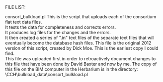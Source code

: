 FILE LIST:

consort_bulkload.pl
This is the script that uploads each of the consortium flat text data files.  
It tests the data for completeness and corrects errors.  
It produces log files for the changes and the errors.  
It then created a series of ".in" text files of the separate text files that will eventually become the database hash files.
This file is the original 2012 version of this script, created by Dick Moe.  This is the earliest copy I could find.  
This file was uploaded first in order to retroactively document changes to this file that have been done by David Baxter and now by me.
The copy of this file on the BIM computer in the Herbarium is in the directory:
\CCH\bulkload_data\consort_bulkload.pl
